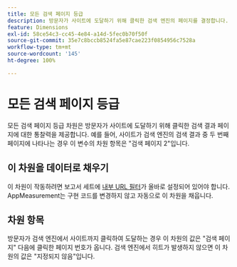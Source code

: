 ```yaml
---
title: 모든 검색 페이지 등급
description: 방문자가 사이트에 도달하기 위해 클릭한 검색 엔진의 페이지를 결정합니다.
feature: Dimensions
exl-id: 58ce54c3-cc45-4e84-a14d-5fec0b70f50f
source-git-commit: 35e7c8bccb8524fa5e87cae223f0854956c7528a
workflow-type: tm+mt
source-wordcount: '145'
ht-degree: 100%

---
```


# 모든 검색 페이지 등급

모든 검색 페이지 등급 차원은 방문자가 사이트에 도달하기 위해 클릭한 검색 결과 페이지에 대한 통찰력을 제공합니다. 예를 들어, 사이트가 검색 엔진의 검색 결과 중 두 번째 페이지에 나타나는 경우 이 변수의 차원 항목은 &quot;검색 페이지 2&quot;입니다.

## 이 차원을 데이터로 채우기

이 차원이 작동하려면 보고서 세트에 [내부 URL 필터](/help/admin/admin/c-manage-report-suites/c-edit-report-suites/general/internal-url-filter-admin.md)가 올바로 설정되어 있어야 합니다. AppMeasurement는 구현 코드를 변경하지 않고 자동으로 이 차원을 채웁니다.

## 차원 항목

방문자가 검색 엔진에서 사이트까지 클릭하여 도달하는 경우 이 차원의 값은 &quot;검색 페이지&quot; 다음에 클릭한 페이지 번호가 옵니다. 검색 엔진에서 히트가 발생하지 않으면 이 차원의 값은 &quot;지정되지 않음&quot;입니다.
